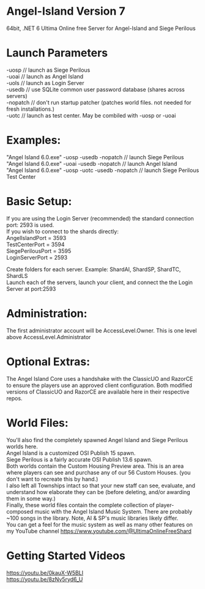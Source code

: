 # Angel-Island Version 7
64bit, .NET 6 Ultima Online free Server for Angel-Island and Siege Perilous

# Launch Parameters
-uosp       // launch as Siege Perilous<br/>
-uoai       // launch as Angel Island<br/>
-uols       // launch as Login Server<br/>
-usedb      // use SQLite common user password database (shares across servers)<br/>
-nopatch    // don't run startup patcher (patches world files. not needed for fresh installations.)<br/>
-uotc       // launch as test center. May be combiled with -uosp or -uoai<br/>

# Examples:
"Angel Island 6.0.exe" -uosp -usedb -nopatch         // launch Siege Perilous<br/>
"Angel Island 6.0.exe" -uoai -usedb -nopatch         // launch Angel Island<br/>
"Angel Island 6.0.exe" -uosp -uotc -usedb -nopatch   // launch Siege Perilous Test Center<br/>

# Basic Setup:
If you are using the Login Server (recommended) the standard connection port: 2593 is used.<br/>
If you wish to connect to the shards directly:<br/>
AngelIslandPort = 3593<br/>
TestCenterPort = 3594<br/>
SiegePerilousPort = 3595<br/>
LoginServerPort = 2593<br/>

Create folders for each server. Example: ShardAI, ShardSP, ShardTC, ShardLS<br/>
Launch each of the servers, launch your client, and connect the the Login Server at port:2593<br/>

# Administration:
The first administrator account will be AccessLevel.Owner. This is one level above AccessLevel.Administrator

# Optional Extras:
The Angel Island Core uses a handshake with the ClassicUO and RazorCE to ensure the players use an approved client configuration.
Both modified versions of ClassicUO and RazorCE are available here in their respective repos.

# World Files:
You'll also find the completely spawned Angel Island and Siege Perilous worlds here.<br/>
Angel Island is a customized OSI Publish 15 spawn.<br/>
Siege Perilous is a fairly accurate OSI Publish 13.6 spawn.<br/>
Both worlds contain the Custom Housing Preview area. This is an area where players can see and purchase any of our 56 Custom Houses. (you don't want to recreate this by hand.)<br/>
I also left all Townships intact so that your new staff can see, evaluate, and understand how elaborate they can be (before deleting, and/or awarding them in some way.)<br/>
Finally, these world files contain the complete collection of player-composed music with the Angel Island Music System. There are probably ~100 songs in the library. Note, AI & SP's music libraries likely differ.<br/>
You can get a feel for the music system as well as many other features on my YouTube channel
https://www.youtube.com/@UltimaOnlineFreeShard

# Getting Started Videos
https://youtu.be/0kauX-W5BLI <br/>
https://youtu.be/8zNv5ryd6_U
